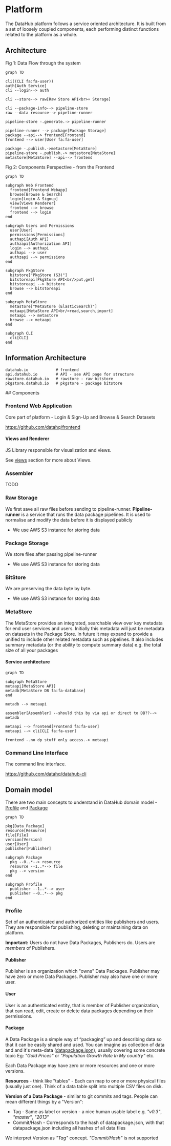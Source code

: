 # Platform

The DataHub platform follows a service oriented architecture. It is built from a set of loosely coupled components, each performing distinct functions related to the platform as a whole.

## Architecture

<p style={{textAlign: "center"}}>Fig 1: Data Flow through the system</p>

```mermaid
graph TD

cli((CLI fa:fa-user))
auth[Auth Service]
cli --login--> auth

cli --store--> raw[Raw Store API<br>+ Storage]  

cli --package-info--> pipeline-store
raw --data resource--> pipeline-runner

pipeline-store -.generate.-> pipeline-runner

pipeline-runner --> package[Package Storage]
package --api--> frontend[Frontend]
frontend --> user[User fa:fa-user]

package -.publish.->metastore[MetaStore]
pipeline-store -.publish.-> metastore[MetaStore]
metastore[MetaStore] --api--> frontend
```

<p style={{"textAlign": "center"}}>Fig 2: Components Perspective - from the Frontend</p>

```mermaid
graph TD

subgraph Web Frontend
  frontend[Frontend Webapp]
  browse[Browse & Search]
  login[Login & Signup]
  view[Views Renderer]
  frontend --> browse
  frontend --> login
end

subgraph Users and Permissions
  user[User]
  permissions[Permissions]
  authapi[Auth API]
  authzapi[Authorization API]
  login --> authapi
  authapi --> user
  authzapi --> permissions
end

subgraph PkgStore
  bitstore["PkgStore (S3)"]
  bitstoreapi[PkgStore API<br/>put,get]
  bitstoreapi --> bitstore
  browse --> bitstoreapi
end

subgraph MetaStore
  metastore["MetaStore (ElasticSearch)"]
  metaapi[MetaStore API<br/>read,search,import]
  metaapi --> metastore
  browse --> metaapi
end

subgraph CLI
  cli[CLI]
end
```

## Information Architecture

```
datahub.io            # frontend
api.datahub.io        # API - see API page for structure
rawstore.datahub.io   # rawstore - raw bitstore
pkgstore.datahub.io   # pkgstore - package bitstore
```

## Components

### Frontend Web Application

Core part of platform - Login & Sign-Up and Browse & Search Datasets

https://github.com/datahq/frontend

#### Views and Renderer

JS Library responsible for visualization and views.

See [views][] section for more about Views.

### Assembler

TODO

### Raw Storage

We first save all raw files before sending to pipeline-runner.
**Pipeline-runner** is a service that runs the data package pipelines. It is used to normalise and modify the data before it is displayed publicly

- We use AWS S3 instance for storing data

### Package Storage

We store files after passing pipeline-runner

- We use AWS S3 instance for storing data

### BitStore

We are preserving the data byte by byte.

- We use AWS S3 instance for storing data

### MetaStore

The MetaStore provides an integrated, searchable view over key metadata for end user services and users. Initially this metadata will just be metadata on datasets in the Package Store. In future it may expand to provide a unified to include other related metadata such as pipelines. It also includes summary metadata (or the ability to compute summary data) e.g. the total size of all your packages

#### Service architecture

```mermaid
graph TD

subgraph MetaStore
metaapi[MetaStore API]
metadb[MetaStore DB fa:fa-database]
end

metadb --> metaapi

assembler[Assembler] --should this by via api or direct to DB??--> metadb

metaapi --> frontend[Frontend fa:fa-user]
metaapi --> cli[CLI fa:fa-user]

frontend -.no dp stuff only access.-> metaapi
```

### Command Line Interface

The command line interface.

https://github.com/datahq/datahub-cli

[views]: /docs/dms/views
[web-app]: http://datahub.io/

## Domain model

There are two main concepts to understand in DataHub domain model - [Profile](#profile) and [Package](#data-package)

```mermaid
graph TD

pkg[Data Package]
resource[Resource]
file[File]
version[Version]
user[User]
publisher[Publisher]

subgraph Package
  pkg --0..*--> resource
  resource --1..*--> file
  pkg --> version
end

subgraph Profile
  publisher --1..*--> user
  publisher --0..*--> pkg
end
```

### Profile

Set of an authenticated and authorized entities like publishers and users. They are responsible for publishing, deleting or maintaining data on platform.

**Important:** Users do not have Data Packages, Publishers do. Users are *members* of Publishers.

#### Publisher

Publisher is an organization which "owns" Data Packages. Publisher may have zero or more Data Packages. Publisher may also have one or more user.

#### User

User is an authenticated entity, that is member of Publisher organization, that can read, edit, create or delete data packages depending on their permissions.

#### Package

A Data Package is a simple way of “packaging” up and describing data so that it can be easily shared and used. You can imagine as collection of data and and it's meta-data ([datapackage.json][datapackage.json]), usually covering some concrete topic Eg: *"Gold Prices"* or *"Population Growth Rate In My country"* etc.

Each Data Package may have zero or more resources and one or more versions.

**Resources** - think like "tables" - Each can map to one or more physical files (usually just one). Think of a data table split into multiple CSV files on disk.

**Version of a Data Package** - similar to git commits and tags. People can mean different things by a "Version":

* Tag - Same as label or version - a nice human usable label e.g. *"v0.3"*, *"master"*, *"2013"*
* Commit/Hash - Corresponds to the hash of datapackage.json, with that datapackage.json including all hashes of all data files

We interpret Version as *"Tag"* concept. *"Commit/Hash"* is not supported

[datapackage.json]: http://frictionlessdata.io/guides/data-package/#datapackagejson
